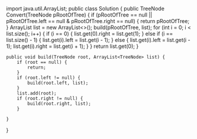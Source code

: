 import java.util.ArrayList;
public class Solution {
    public TreeNode Convert(TreeNode pRootOfTree) {
        if (pRootOfTree == null || pRootOfTree.left == null & pRootOfTree.right == null) {
            return pRootOfTree;
        }
        ArrayList<TreeNode> list = new ArrayList<>();
        build(pRootOfTree, list);
        for (int i = 0; i < list.size(); i++) {
            if (i == 0) {
                list.get(0).right = list.get(1);
            } else if (i == list.size() - 1) {
                list.get(i).left = list.get(i - 1);
            } else {
                list.get(i).left = list.get(i - 1);
                list.get(i).right = list.get(i + 1);
            }
        }
        return list.get(0);
    }

    public void build(TreeNode root, ArrayList<TreeNode> list) {
        if (root == null) {
            return;
        }
        if (root.left != null) {
            build(root.left, list);
        }
        list.add(root);
        if (root.right != null) {
            build(root.right, list);
        }

    }
}

